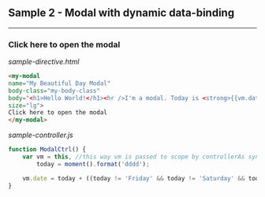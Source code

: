 ## Sample 2 - Modal with dynamic data-binding
---------------------------------------------
<h3>
    <my-modal
    name="My Beautiful Day Modal"
    body-class="my-body-class"
    body="<h1>Hello World!</h1><hr />I'm a modal. Today is <strong>{{vm.date}}</strong>"
    size="lg">                     
    Click here to open the modal
    </my-modal>
</h3>

*sample-directive.html*
```html
<my-modal
name="My Beautiful Day Modal"
body-class="my-body-class"
body="<h1>Hello World!</h1><hr />I'm a modal. Today is <strong>{{vm.dateLabel}}</strong>"
size="lg">                     
Click here to open the modal
</my-modal>
```

*sample-controller.js*
```js
function ModalCtrl() {
    var vm = this, //this way vm is passed to scope by controllerAs syntax with no using of $scope
        today = moment().format('dddd');

    vm.date = today + ((today != 'Friday' && today != 'Saturday' && today != 'Sunday') ? ' =/' : ' =D');
}
```